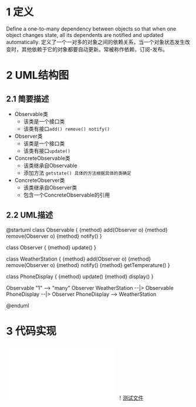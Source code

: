 

# 1  定义

Define a one-to-many dependency between objects so that when one object changes state, all its dependents are notified and updated automatically.
定义了一个一对多的对象之间的依赖关系，当一个对象状态发生改变时，其他依赖于它的对象都要自动更新。常被称作依赖，订阅-发布。

# 2 UML结构图

## 2.1 简要描述

* Observable类
  * 该类是一个接口类
  * 该类有接口`add() remove() notify()`
* Observer类
  * 该类是一个接口类
  * 该类有接口`update()`
* ConcreteObservable类
  * 该类继承自Observable
  * 添加方法 `getstate() 具体的方法根据具体的类确定`
* ConcreteObserver类
  * 该类继承自Observer类
  * 包含一个ConcreteObservable的引用

## 2.2 UML描述

@startuml
class Observable
{
  {method} add(Observer o)
  {method} remove(Observer o)
  {method} notify()
}

class Observer
{
  {method} update()
}

class WeatherStation
{
  {method} add(Observer o)
  {method} remove(Observer o)
  {method} notify()
  {method} getTemperature()
}

class PhoneDisplay
{
  {method} update()
  {method} display()
}

Observable "1" --> "many" Observer
WeatherStation --|> Observable
PhoneDisplay --|> Observer
PhoneDisplay --> WeatherStation

@enduml


# 3 代码实现

![头文件](../include/Observer.h)
！[测试文件](../src/Observer.cpp)



